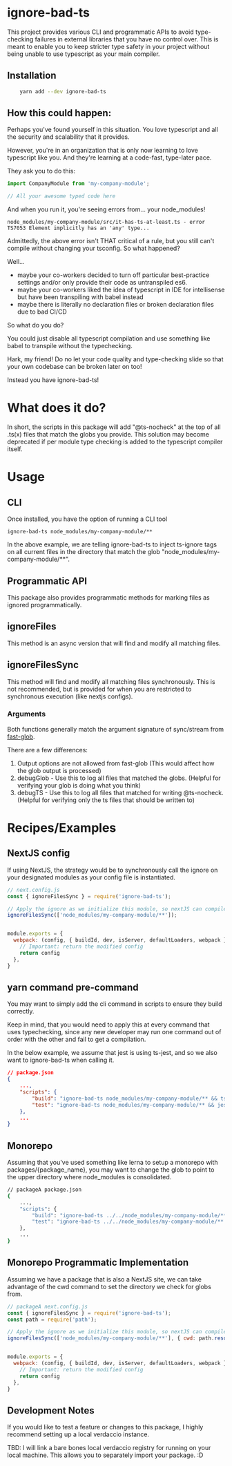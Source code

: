 # ignore-bad-ts

This project provides various CLI and programmatic APIs to avoid type-checking failures in external libraries that you have no control over. 
 This is meant to enable you to keep stricter type safety in your project without being unable to use typescript as your main compiler. 

## Installation

```bash
    yarn add --dev ignore-bad-ts
```

## How this could happen:

Perhaps you've found yourself in this situation.  You love typescript and all the security and scalability that it provides.

However, you're in an organization that is only now learning to love typescript like you.  And they're learning at a code-fast, type-later pace.

They ask you to do this:

```typescript
import CompanyModule from 'my-company-module';

// All your awesome typed code here
```

And when you run it, you're seeing errors from... your node_modules!

```
node_modules/my-company-module/src/it-has-ts-at-least.ts - error TS7053 Element implicitly has an 'any' type...
```

Admittedly, the above error isn't THAT critical of a rule, but you still can't compile without changing your tsconfig.  So what happened?

Well...

* maybe your co-workers decided to turn off particular best-practice settings and/or only provide their code as untranspiled es6.
* maybe your co-workers liked the idea of typescript in IDE for intellisense but have been transpiling with babel instead
* maybe there is literally no declaration files or broken declaration files due to bad CI/CD

So what do you do?

You could just disable all typescript compilation and use something like babel to transpile without the typechecking.

Hark, my friend!  Do no let your code quality and type-checking slide so that your own codebase can be broken later on too!

Instead you have ignore-bad-ts!

# What does it do?

In short, the scripts in this package will add "@ts-nocheck" at the top of all .ts(x) files that match the globs you provide.  This solution
may become deprecated if per module type checking is added to the typescript compiler itself.

# Usage

## CLI

Once installed, you have the option of running a CLI tool

```
ignore-bad-ts node_modules/my-company-module/**
```

In the above example, we are telling ignore-bad-ts to inject ts-ignore tags on all current files in the directory that match the glob "node_modules/my-company-module/**".

## Programmatic API

This package also provides programmatic methods for marking files as ignored programmatically.

## ignoreFiles

This method is an async version that will find and modify all matching files.

## ignoreFilesSync

This method will find and modify all matching files synchronously.  This is not recommended, but is provided for
when you are restricted to synchronous execution (like nextjs configs).

### Arguments

Both functions generally match the argument signature of sync/stream from [fast-glob](https://www.npmjs.com/package/fast-glob?activeTab=readme).

There are a few differences:

1. Output options are not allowed from fast-glob (This would affect how the glob output is processed)
2. debugGlob - Use this to log all files that matched the globs. (Helpful for verifying your glob is doing what you think)
3. debugTS - Use this to log all files that matched for writing @ts-nocheck.  (Helpful for verifying only the ts files that should be written to)

# Recipes/Examples

## NextJS config

If using NextJS, the strategy would be to synchronously call the ignore on your designated modules as your config file is instantiated.

```javascript
// next.config.js
const { ignoreFilesSync } = require('ignore-bad-ts');

// Apply the ignore as we initialize this module, so nextJS can compile, etc.
ignoreFilesSync(['node_modules/my-company-module/**']);


module.exports = {
  webpack: (config, { buildId, dev, isServer, defaultLoaders, webpack }) => {
    // Important: return the modified config
    return config
  },
}
```

## yarn command pre-command

You may want to simply add the cli command in scripts to ensure they build correctly.

Keep in mind, that you would need to apply this at every command that uses typechecking, since any
new developer may run one command out of order with the other and fail to get a compilation.

In the below example, we assume that jest is using ts-jest, and so we also want to ignore-bad-ts when calling it.

```json
// package.json
{
    ...,
    "scripts": {
        "build": "ignore-bad-ts node_modules/my-company-module/** && tsc",
        "test": "ignore-bad-ts node_modules/my-company-module/** && jest"
    },
    ...
}
```

## Monorepo

Assuming that you've used something like lerna to setup a monorepo with packages/{package_name}, you may want to change the glob to point to the
upper directory where node_modules is consolidated.

```bash
// packageA package.json
{
    ...,
    "scripts": {
        "build": "ignore-bad-ts ../../node_modules/my-company-module/** && tsc",
        "test": "ignore-bad-ts ../../node_modules/my-company-module/** && jest"
    },
    ...
}
```

## Monorepo Programmatic Implementation

Assuming we have a package that is also a NextJS site, we can take advantage of the cwd command to set the directory we check for globs from.

```javascript
// packageA next.config.js
const { ignoreFilesSync } = require('ignore-bad-ts');
const path = require('path');

// Apply the ignore as we initialize this module, so nextJS can compile, etc.
ignoreFilesSync(['node_modules/my-company-module/**'], { cwd: path.resolve(__dirname, '../..' });


module.exports = {
  webpack: (config, { buildId, dev, isServer, defaultLoaders, webpack }) => {
    // Important: return the modified config
    return config
  },
}
```

## Development Notes

If you would like to test a feature or changes to this package, I highly recommend setting up a local verdaccio instance.

TBD: I will link a bare bones local verdaccio registry for running on your local machine.  This allows you to separately import your package. :D
